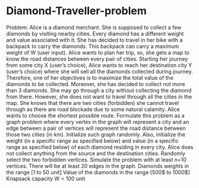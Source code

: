 # Diamond-Traveller-problem
Problem: 
 Alice is a diamond merchant. She is supposed to collect a few diamonds by visiting nearby 
cities. Every diamond has a different weight and value associated with it. She has decided to 
travel in her bike with a backpack to carry the diamonds. This backpack can carry a maximum 
weight of W (user input).
 Alice wants to plan her trip, so, she gets a map to know the road distances between every 
pair of cities. Starting her journey from some city X (user’s choice), Alice wants to reach her 
destination city Y (user’s choice) where she will sell all the diamonds collected during journey. 
Therefore, one of her objectives is to maximize the total value of the diamonds to be 
collected. Moreover, she has decided to collect not more than 3 diamonds. She may go 
through a city without collecting the diamond from there. However, she does not want to 
travel through all the cities in the map. She knows that there are two cities (forbidden) she 
cannot travel through as there are road blockade due to some natural calamity. Alice wants 
to choose the shortest possible route. Formulate this problem as a graph problem where 
every vertex in the graph will represent a city and an edge between a pair of vertices will 
represent the road distance between those two cities (in km).
Initialize such graph randomly. Also, initialize the weight (in a specific range as specified 
below) and value (in a specific range as specified below) of each diamond residing in every 
city. Alice does not collect anything from the source and the destination cities.
Randomly select the two forbidden vertices. Simulate the problem with at least n=10 
vertices. There
will be at least 20 edges in the graph.
Diamonds weights in the range [1 to 50 unit]
Value of the diamonds in the range [500$ to 1000$]
Knapsack capacity W = 100 unit
